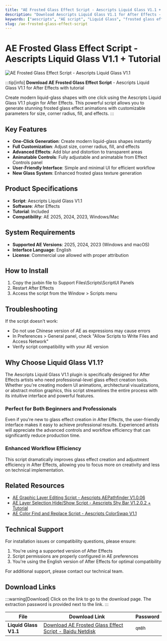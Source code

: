 ```yaml
---
title: "AE Frosted Glass Effect Script - Aescripts Liquid Glass V1.1 + Tutorial"
description: "Download Aescripts Liquid Glass V1.1 for After Effects - Create frosted glass effect animations with one click. Includes tutorial for easy implementation."
keywords: ["aescripts", "AE script", "Liquid Glass", "frosted glass effect", "glass texture", "after effects", "plugins", "motion graphics"]
slug: /ae-frosted-glass-effect-script
---
```

<!--Above is Setting Part-generate depend on content meet Google Seo, you need to balance automation efficiency with Google’s core ranking factors—especially E-E-A-T (Experience, Expertise, Authoritativeness, Trustworthiness), -->

<!--First Part-This is Title -->
# AE Frosted Glass Effect Script - Aescripts Liquid Glass V1.1 + Tutorial

<!--Second Part-This is First Banner -->
![AE Frosted Glass Effect Script - Aescripts Liquid Glass V1.1](https://www.gfxcamp.com/wp-content/uploads/2025/08/Liquid-Glass.jpg)

:::tip[info]
**Download AE Frosted Glass Effect Script** - Aescripts Liquid Glass V1.1 for After Effects with tutorial

Create modern liquid-glass shapes with one click using the Aescripts Liquid Glass V1.1 plugin for After Effects. This powerful script allows you to generate stunning frosted glass effect animations with customizable parameters for size, corner radius, fill, and effects.
:::

## Key Features

- **One-Click Generation**: Create modern liquid-glass shapes instantly
- **Full Customization**: Adjust size, corner radius, fill, and effects
- **Advanced Effects**: Add blur and distortion to transparent areas
- **Animatable Controls**: Fully adjustable and animatable from Effect Controls panel
- **User-Friendly Interface**: Simple and minimal UI for efficient workflow
- **New Glass System**: Enhanced frosted glass texture generation

## Product Specifications

- **Script**: Aescripts Liquid Glass V1.1
- **Software**: After Effects
- **Tutorial**: Included
- **Compatibility**: AE 2025, 2024, 2023, Windows/Mac

## System Requirements

- **Supported AE Versions**: 2025, 2024, 2023 (Windows and macOS)
- **Interface Language**: English
- **License**: Commercial use allowed with proper attribution

## How to Install

1. Copy the jsxbin file to Support Files\Scripts\ScriptUI Panels
2. Restart After Effects
3. Access the script from the Window > Scripts menu

## Troubleshooting

If the script doesn't work:

- Do not use Chinese version of AE as expressions may cause errors
- In Preferences > General panel, check "Allow Scripts to Write Files and Access Network"
- Verify script compatibility with your AE version

## Why Choose Liquid Glass V1.1?

The Aescripts Liquid Glass V1.1 plugin is specifically designed for After Effects artists who need professional-level glass effect creation tools. Whether you're creating modern UI animations, architectural visualizations, or abstract motion graphics, this script streamlines the entire process with its intuitive interface and powerful features.

### Perfect for Both Beginners and Professionals

Even if you're new to glass effect creation in After Effects, the user-friendly interface makes it easy to achieve professional results. Experienced artists will appreciate the advanced controls and workflow efficiency that can significantly reduce production time.

### Enhanced Workflow Efficiency

This script dramatically improves glass effect creation and adjustment efficiency in After Effects, allowing you to focus more on creativity and less on technical implementation.

## Related Resources

- [AE Graphic Layer Editing Script - Aescripts AEPathfinder V1.0.06](https://www.gfxcamp.com/aepathfinder/)
- [AE Layer Selection Hide/Show Script - Aescripts Shy Bar V1.2.0.2 + Tutorial](https://www.gfxcamp.com/shy-bar/)
- [AE Color Find and Replace Script - Aescripts ColorSwap V1.1](https://www.gfxcamp.com/aescripts-colorswap/)

## Technical Support

For installation issues or compatibility questions, please ensure:
1. You're using a supported version of After Effects
2. Script permissions are properly configured in AE preferences
3. You're using the English version of After Effects for optimal compatibility

For additional support, please contact our technical team.

<!-- The Last Part-Download -->
## Download Links
:::warning[Download]
Click on the link to go to the download page. The extraction password is provided next to the link.
:::

| File                       | Download Link                                                              | Password |
| -------------------------- | -------------------------------------------------------------------------- | -------- |
| **Liquid Glass V1.1**      | [Download AE Frosted Glass Effect Script - Baidu Netdisk](https://pan.baidu.com/s/1SpBmKcODsuE9KRUnPFSOyQ?pwd=qm8h) | `qm8h`   |